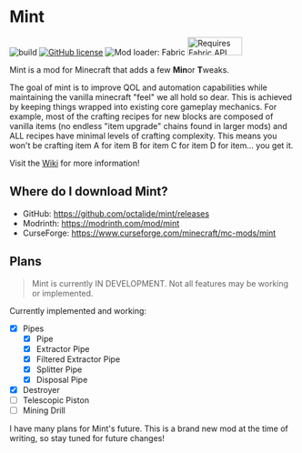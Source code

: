 # Mint

![build](https://github.com/octalide/mint/workflows/build/badge.svg?branch=master)
[![GitHub license](https://img.shields.io/github/license/octalide/mint)](https://github.com/octalide/mint/blob/master/LICENSE)
![Mod loader: Fabric](https://img.shields.io/badge/modloader-Fabric-1976d2)
<a href="https://www.curseforge.com/minecraft/mc-mods/fabric-api" title="Fabric API CurseForge"><img src="https://i.imgur.com/Ol1Tcf8.png" alt="Requires Fabric API" width="96" height="32"></a>

Mint is a mod for Minecraft that adds a few **Min**or **T**weaks.

The goal of mint is to improve QOL and automation capabilities while maintaining the vanilla minecraft "feel" we all hold so dear. This is achieved by keeping things wrapped into existing core gameplay mechanics. For example, most of the crafting recipes for new blocks are composed of vanilla items (no endless "item upgrade" chains found in larger mods)
and ALL recipes have minimal levels of crafting complexity. This means you won't be crafting item A for item B for item
C for item D for item... you get it.

Visit the [Wiki](https://github.com/octalide/mint/wiki) for more information!

## Where do I download Mint?

- GitHub: https://github.com/octalide/mint/releases
- Modrinth: https://modrinth.com/mod/mint
- CurseForge: https://www.curseforge.com/minecraft/mc-mods/mint

## Plans

> Mint is currently IN DEVELOPMENT. Not all features may be working or implemented.

Currently implemented and working:

- [x] Pipes
  - [x] Pipe
  - [x] Extractor Pipe
  - [x] Filtered Extractor Pipe
  - [x] Splitter Pipe
  - [x] Disposal Pipe
- [x] Destroyer
- [ ] Telescopic Piston
- [ ] Mining Drill

I have many plans for Mint's future. This is a brand new mod at the time of writing, so stay tuned for future changes!
